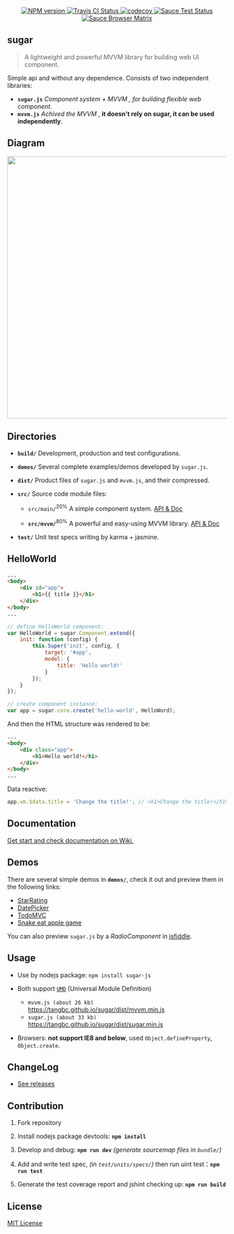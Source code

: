 <p align="center">
	<a href="https://npmjs.com/package/sugar-js">
		<img src="https://img.shields.io/npm/v/sugar-js.svg?style=flat" alt="NPM version"/>
	</a>
	<a href="https://travis-ci.org/tangbc/sugar">
		<img src="https://travis-ci.org/tangbc/sugar.svg?branch=master" alt="Travis CI Status"/>
	</a>
	<a href="https://codecov.io/gh/tangbc/sugar">
		<img src="https://codecov.io/gh/tangbc/sugar/branch/master/graph/badge.svg" alt="codecov"/>
	</a>
	<a href="https://saucelabs.com/u/tangbc">
		<img src="https://saucelabs.com/buildstatus/tangbc" alt="Sauce Test Status"/>
	</a>
	<br>
	<a href="https://saucelabs.com/u/tangbc">
		<img src="https://saucelabs.com/browser-matrix/tangbc.svg" alt="Sauce Browser Matrix"/>
	</a>
</p>


## sugar

> A lightweight and powerful MVVM library for building web UI component.

Simple api and without any dependence.
Consists of two independent libraries:
* **`sugar.js`** *Component system + MVVM , for building flexible web component*.
* **`mvvm.js`** *Achived the MVVM* , **it doesn't rely on sugar, it can be used independently**.


## Diagram

<img src="https://tangbc.github.io/github-images/sugar-diagram-en.png" width="600">


## Directories

* **`build/`** Development, production and test configurations.

* **`demos/`** Several complete examples/demos developed by `sugar.js`.

* **`dist/`** Product files of `sugar.js` and `mvvm.js`, and their compressed.

* **`src/`** Source code module files:

	* `src/main/`<sup>20%</sup> A simple component system. [API & Doc](https://github.com/tangbc/sugar/wiki/API)

	* **`src/mvvm/`**<sup>80%</sup> A powerful and easy-using MVVM library. [API & Doc](https://github.com/tangbc/sugar/wiki/MVVM)

* **`test/`** Unit test specs writing by karma + jasmine.


## HelloWorld
```html
...
<body>
	<div id="app">
		<h1>{{ title }}</h1>
	</div>
</body>
...
```
```javascript
// define HelloWorld component:
var HelloWorld = sugar.Component.extend({
	init: function (config) {
		this.Super('init', config, {
			target: '#app',
			model: {
				title: 'Hello world!'
			}
		});
	}
});

// create component instance:
var app = sugar.core.create('hello-world', HelloWord);
```
And then the HTML structure was rendered to be:
```html
...
<body>
	<div class="app">
		<h1>Hello world!</h1>
	</div>
</body>
...
```
Data reactive:
```javascript
app.vm.$data.title = 'Change the title!'; // <h1>Change the title!</h1>
```


## Documentation

[Get start and check documentation on Wiki.](https://github.com/tangbc/sugar/wiki)


## Demos

There are several simple demos in **`demos/`**, check it out and preview them in the following links:

* [StarRating](https://tangbc.github.io/sugar/demos/starRating)
* [DatePicker](https://tangbc.github.io/sugar/demos/datePicker)
* [TodoMVC](https://tangbc.github.io/sugar/demos/todoMVC)
* [Snake eat apple game](https://tangbc.github.io/sugar/demos/snake-eat-apples)

You can also preview `sugar.js` by a *RadioComponent* in [jsfiddle](https://jsfiddle.net/tangbc/may7jzb4/9/).


## Usage

* Use by nodejs package: `npm install sugar-js`

* Both support [`UMD`](https://github.com/umdjs/umd) (Universal Module Definition)
	* `mvvm.js (about 26 kb)` https://tangbc.github.io/sugar/dist/mvvm.min.js
	* `sugar.js (about 33 kb)` https://tangbc.github.io/sugar/dist/sugar.min.js

* Browsers: **not support IE8 and below**, used `Object.defineProperty`, `Object.create`.


## ChangeLog

* [See releases](https://github.com/tangbc/sugar/releases)


## Contribution

1. Fork repository

2. Install nodejs package devtools: **`npm install`**

3. Develop and debug: **`npm run dev`** *(generate sourcemap files in `bundle/`)*

4. Add and write test spec, *(in `test/units/specs/`)* then run uint test：**`npm run test`**

5. Generate the test coverage report and jshint checking up: **`npm run build`**


## License

[MIT License](https://github.com/tangbc/sugar/blob/master/LICENSE)
